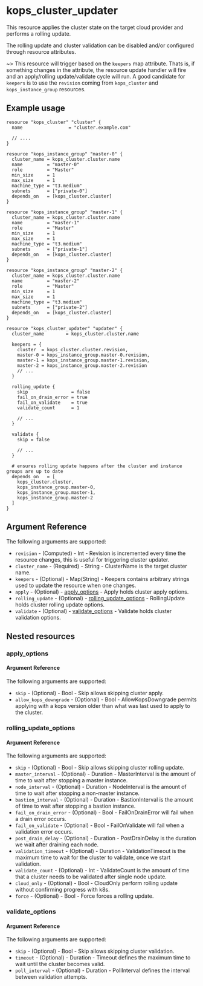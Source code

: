 # kops_cluster_updater

This resource applies the cluster state on the target cloud provider and performs a rolling update.

The rolling update and cluster validation can be disabled and/or configured through resource attributes.

~> This resource will trigger based on the `keepers` map attribute.
Thats is, if something changes in the attribute, the resource update handler will fire and an apply/rolling update/validate cycle will run.
A good candidate for `keepers` is to use the `revision` coming from `kops_cluster` and `kops_instance_group` resources.

## Example usage

```hcl
resource "kops_cluster" "cluster" {
  name                 = "cluster.example.com"

  // ....
}

resource "kops_instance_group" "master-0" {
  cluster_name = kops_cluster.cluster.name
  name         = "master-0"
  role         = "Master"
  min_size     = 1
  max_size     = 1
  machine_type = "t3.medium"
  subnets      = ["private-0"]
  depends_on   = [kops_cluster.cluster]
}

resource "kops_instance_group" "master-1" {
  cluster_name = kops_cluster.cluster.name
  name         = "master-1"
  role         = "Master"
  min_size     = 1
  max_size     = 1
  machine_type = "t3.medium"
  subnets      = ["private-1"]
  depends_on   = [kops_cluster.cluster]
}

resource "kops_instance_group" "master-2" {
  cluster_name = kops_cluster.cluster.name
  name         = "master-2"
  role         = "Master"
  min_size     = 1
  max_size     = 1
  machine_type = "t3.medium"
  subnets      = ["private-2"]
  depends_on   = [kops_cluster.cluster]
}

resource "kops_cluster_updater" "updater" {
  cluster_name        = kops_cluster.cluster.name

  keepers = {
    cluster  = kops_cluster.cluster.revision,
    master-0 = kops_instance_group.master-0.revision,
    master-1 = kops_instance_group.master-1.revision,
    master-2 = kops_instance_group.master-2.revision
    // ...
  }

  rolling_update {
    skip                = false
    fail_on_drain_error = true
    fail_on_validate    = true
    validate_count      = 1

    // ...
  }

  validate {
    skip = false

    // ...
  }

  # ensures rolling update happens after the cluster and instance groups are up to date
  depends_on   = [
    kops_cluster.cluster,
    kops_instance_group.master-0,
    kops_instance_group.master-1,
    kops_instance_group.master-2
  ]
}
```

## Argument Reference

The following arguments are supported:
- `revision` - (Computed) - Int - Revision is incremented every time the resource changes, this is useful for triggering cluster updater.
- `cluster_name` - (Required) - String - ClusterName is the target cluster name.
- `keepers` - (Optional) - Map(String) - Keepers contains arbitrary strings used to update the resource when one changes.
- `apply` - (Optional) - [apply_options](#apply_options) - Apply holds cluster apply options.
- `rolling_update` - (Optional) - [rolling_update_options](#rolling_update_options) - RollingUpdate holds cluster rolling update options.
- `validate` - (Optional) - [validate_options](#validate_options) - Validate holds cluster validation options.

## Nested resources

### apply_options

#### Argument Reference

The following arguments are supported:

- `skip` - (Optional) - Bool - Skip allows skipping cluster apply.
- `allow_kops_downgrade` - (Optional) - Bool - AllowKopsDowngrade permits applying with a kops version older than what was last used to apply to the cluster.

### rolling_update_options

#### Argument Reference

The following arguments are supported:

- `skip` - (Optional) - Bool - Skip allows skipping cluster rolling update.
- `master_interval` - (Optional) - Duration - MasterInterval is the amount of time to wait after stopping a master instance.
- `node_interval` - (Optional) - Duration - NodeInterval is the amount of time to wait after stopping a non-master instance.
- `bastion_interval` - (Optional) - Duration - BastionInterval is the amount of time to wait after stopping a bastion instance.
- `fail_on_drain_error` - (Optional) - Bool - FailOnDrainError will fail when a drain error occurs.
- `fail_on_validate` - (Optional) - Bool - FailOnValidate will fail when a validation error occurs.
- `post_drain_delay` - (Optional) - Duration - PostDrainDelay is the duration we wait after draining each node.
- `validation_timeout` - (Optional) - Duration - ValidationTimeout is the maximum time to wait for the cluster to validate, once we start validation.
- `validate_count` - (Optional) - Int - ValidateCount is the amount of time that a cluster needs to be validated after single node update.
- `cloud_only` - (Optional) - Bool - CloudOnly perform rolling update without confirming progress with k8s.
- `force` - (Optional) - Bool - Force forces a rolling update.

### validate_options

#### Argument Reference

The following arguments are supported:

- `skip` - (Optional) - Bool - Skip allows skipping cluster validation.
- `timeout` - (Optional) - Duration - Timeout defines the maximum time to wait until the cluster becomes valid.
- `poll_interval` - (Optional) - Duration - PollInterval defines the interval between validation attempts.




